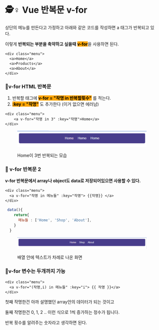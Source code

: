 # 🕵♀ Vue 반복문 v-for

상단의 메뉴를 만든다고 가정하고 아래와 같은 코드를 작성하면 a 태그가 반복되고 있다.

이렇게 **반복되는 부분을 축약하고 싶을때** <mark style="background-color:orange;">**v-for**</mark>을 사용하면 된다.

```markup
<div class="menu">
  <a>Home</a>
  <a>Products</a>
  <a>About</a>
</div>
```







### 🙂v-for HTML 반복문



1. 반복할 태그에 <mark style="background-color:orange;">**v-for = "작명 in 반복할횟수"**</mark> 를 적는다.
2. <mark style="background-color:orange;">**:key = "작명"**</mark> 도 추가한다 (이거 없으면 에러남)

```markup
<div class="menu">
    <a v-for="작명 in 3" :key="작명">Home</a>
</div>
```

<div align="left">

<figure><img src=".gitbook/assets/image.png" alt=""><figcaption><p>Home이 3번 반복되는 모습</p></figcaption></figure>

</div>





### 🙂 v-for 반복문 2

**v-for 반복문에서 array나 object도 data로 저장되어있으면 사용할 수 있다.**

```markup
<div class="menu">
  <a v-for="작명 in 메뉴들" :key="작명"> {{작명}} </a>
</div>
```

```javascript
 data(){
    return{
      메뉴들 : ['Home', 'Shop', 'About'],
    }
  }
```

<div align="left">

<figure><img src=".gitbook/assets/image (1).png" alt=""><figcaption><p>배열 안에 텍스트가 차례로 나온 화면</p></figcaption></figure>

</div>





### 🙂v-for 변수는 두개까지 가능

```markup
<div class="menu">
  <a v-for="(작명,i) in 메뉴들" :key="i"> {{ 작명 }}</a>
</div>
```

첫째 작명한건 아까 설명했던 array안의 데이터가 되는 것이고

둘째 작명한건 0, 1, 2 .. 이런 식으로 1씩 증가하는 정수가 됩니다.

반복 횟수를 알려주는 숫자라고  생각하면 된다.
